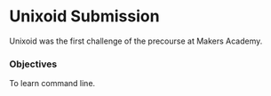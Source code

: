 # Unixoid Submission

Unixoid was the first challenge of the precourse at Makers Academy.

### Objectives

To learn command line.
